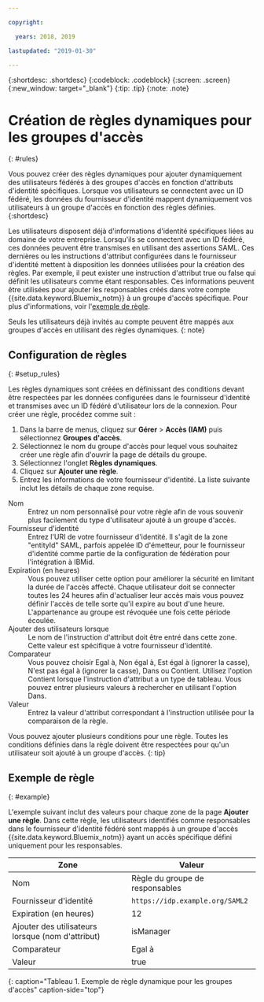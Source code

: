 ```yaml
---

copyright:

  years: 2018, 2019

lastupdated: "2019-01-30"

---
```


{:shortdesc: .shortdesc}
{:codeblock: .codeblock}
{:screen: .screen}
{:new_window: target="_blank"}
{:tip: .tip}
{:note: .note}

# Création de règles dynamiques pour les groupes d'accès
{: #rules}

Vous pouvez créer des règles dynamiques pour ajouter dynamiquement des utilisateurs fédérés à des groupes d'accès en fonction d'attributs d'identité spécifiques. Lorsque vos utilisateurs se connectent avec un ID fédéré, les données du fournisseur d'identité mappent dynamiquement vos utilisateurs à un groupe d'accès en fonction des règles définies.
{:shortdesc}

Les utilisateurs disposent déjà d'informations d'identité spécifiques liées au domaine de votre entreprise. Lorsqu'ils se connectent avec un ID fédéré, ces données peuvent être transmises en utilisant des assertions SAML. Ces dernières ou les instructions d'attribut configurées dans le fournisseur d'identité mettent à disposition les données utilisées pour la création des règles. Par exemple, il peut exister une instruction d'attribut true ou false qui définit les utilisateurs comme étant responsables. Ces informations peuvent être utilisées pour ajouter les responsables créés dans votre compte {{site.data.keyword.Bluemix_notm}} à un groupe d'accès spécifique. Pour plus d'informations, voir l'[exemple de règle](/docs/iam?topic=iam-rules#example).

Seuls les utilisateurs déjà invités au compte peuvent être mappés aux groupes d'accès en utilisant des règles dynamiques.
{: note}

## Configuration de règles
{: #setup_rules}

Les règles dynamiques sont créées en définissant des conditions devant être respectées par les données configurées dans le fournisseur d'identité et transmises avec un ID fédéré d'utilisateur lors de la connexion. Pour créer une règle, procédez comme suit :

1. Dans la barre de menus, cliquez sur **Gérer** &gt; **Accès (IAM)** puis sélectionnez **Groupes d'accès**.
2. Sélectionnez le nom du groupe d'accès pour lequel vous souhaitez créer une règle afin d'ouvrir la page de détails du groupe.
3. Sélectionnez l'onglet **Règles dynamiques**.
4. Cliquez sur **Ajouter une règle**.
5. Entrez les informations de votre fournisseur d'identité. La liste suivante inclut les détails de chaque zone requise.

<dl>
<dt>Nom</dt>
<dd>Entrez un nom personnalisé pour votre règle afin de vous souvenir plus facilement du type d'utilisateur ajouté à un groupe d'accès.</dd>
<dt>Fournisseur d'identité</dt>
<dd>Entrez l'URI de votre fournisseur d'identité. Il s'agit de la zone "entityId" SAML, parfois appelée ID d'émetteur, pour le fournisseur d'identité comme partie de la configuration de fédération pour l'intégration à IBMid.</dd>
<dt>Expiration (en heures)</dt>
<dd>Vous pouvez utiliser cette option pour améliorer la sécurité en limitant la durée de l'accès affecté. Chaque utilisateur doit se connecter toutes les 24 heures afin d'actualiser leur accès mais vous pouvez définir l'accès de telle sorte qu'il expire au bout d'une heure. L'appartenance au groupe est révoquée une fois cette période écoulée.</dd>
<dt>Ajouter des utilisateurs lorsque</dt>
<dd>Le nom de l'instruction d'attribut doit être entré dans cette zone. Cette valeur est spécifique à votre fournisseur d'identité.</dd>
<dt>Comparateur</dt>
<dd>Vous pouvez choisir Egal à, Non égal à, Est égal à (ignorer la casse), N'est pas égal à (ignorer la casse), Dans ou Contient. Utilisez l'option Contient lorsque l'instruction d'attribut a un type de tableau. Vous pouvez entrer plusieurs valeurs à rechercher en utilisant l'option Dans.</dd>
<dt>Valeur</dt>
<dd>Entrez la valeur d'attribut correspondant à l'instruction utilisée pour la comparaison de la règle.</dd>
</dl>

Vous pouvez ajouter plusieurs conditions pour une règle. Toutes les conditions définies dans la règle doivent être respectées pour qu'un utilisateur soit ajouté à un groupe d'accès.
{: tip}

## Exemple de règle
{: #example}

L'exemple suivant inclut des valeurs pour chaque zone de la page **Ajouter une règle**. Dans cette règle, les utilisateurs identifiés comme responsables dans le fournisseur d'identité fédéré sont mappés à un groupe d'accès {{site.data.keyword.Bluemix_notm}} ayant un accès spécifique défini uniquement pour les responsables.

| Zone | Valeur |
|----------|---------|
| Nom | Règle du groupe de responsables |
| Fournisseur d'identité | `https://idp.example.org/SAML2` |
| Expiration (en heures) | 12 |
| Ajouter des utilisateurs lorsque (nom d'attribut) | isManager |
| Comparateur | Egal à  |
| Valeur |  true |
{: caption="Tableau 1. Exemple de règle dynamique pour les groupes d'accès" caption-side="top"}
